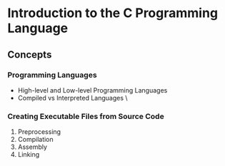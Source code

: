 # Introduction to the C Programming Language
## Concepts
### Programming Languages
- High-level and Low-level Programming Languages
- Compiled vs Interpreted Languages
\
### Creating Executable Files from Source Code
1. Preprocessing
2. Compilation
3. Assembly
4. Linking

